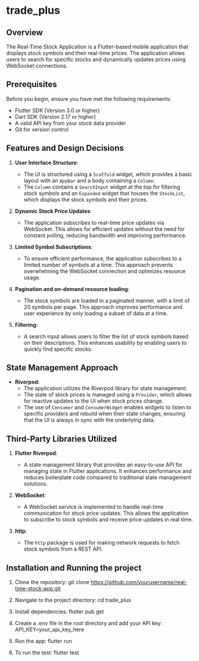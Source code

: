 # trade_plus

## Overview
The Real-Time Stock Application is a Flutter-based mobile application that displays stock symbols and their real-time prices. The application allows users to search for specific stocks and dynamically updates prices using WebSocket connections.

## Prerequisites

Before you begin, ensure you have met the following requirements:
- Flutter SDK (Version 3.0 or higher)
- Dart SDK (Version 2.17 or higher)
- A valid API key from your stock data provider
- Git for version control

## Features and Design Decisions

1. **User  Interface Structure**:
   - The UI is structured using a `Scaffold` widget, which provides a basic layout with an `AppBar` and a body containing a `Column`.
   - The `Column` contains a `SearchInput` widget at the top for filtering stock symbols and an `Expanded` widget that houses the `StockList`, which displays the stock symbols and their prices.

2. **Dynamic Stock Price Updates**:
   - The application subscribes to real-time price updates via WebSocket. This allows for efficient updates without the need for constant polling, reducing bandwidth and improving performance.

3. **Limited Symbol Subscriptions**:
   - To ensure efficient performance, the application subscribes to a limited number of symbols at a time. This approach prevents overwhelming the WebSocket connection and optimizes resource usage.

4. **Pagination and on-demand resource loading**:
   - The stock symbols are loaded in a paginated manner, with a limit of 20 symbols per page. This approach improves performance and user experience by only loading a subset of data at a time.

5. **Filtering**:
   - A search input allows users to filter the list of stock symbols based on their descriptions. This enhances usability by enabling users to quickly find specific stocks.

## State Management Approach

- **Riverpod**:
  - The application utilizes the Riverpod library for state management. 
  - The state of stock prices is managed using a `Provider`, which allows for reactive updates to the UI when stock prices change.
  - The use of `Consumer` and `ConsumerWidget` enables widgets to listen to specific providers and rebuild when their state changes, ensuring that the UI is always in sync with the underlying data.

## Third-Party Libraries Utilized

1. **Flutter Riverpod**:
   - A state management library that provides an easy-to-use API for managing state in Flutter applications. It enhances performance and reduces boilerplate code compared to traditional state management solutions.

2. **WebSocket**:
   - A WebSocket service is implemented to handle real-time communication for stock price updates. This allows the application to subscribe to stock symbols and receive price updates in real time.

3. **http**:
   - The `http` package is used for making network requests to fetch stock symbols from a REST API.


## Installation and Running the project

1. Clone the repository:
git clone https://github.com/yourusername/real-time-stock-app.git

2. Navigate to the project directory:
cd trade_plus

3. Install dependencies:
flutter pub get

4. Create a .env file in the root directory and add your API key:
API_KEY=your_api_key_here


5. Run the app:
flutter run

6. To run the test: 
flutter test 
